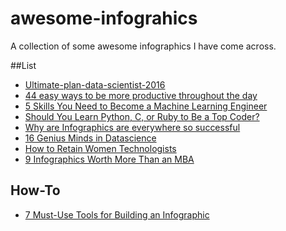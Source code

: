# awesome-infograhics
A collection of some awesome infographics I have come across. 

##List
* [Ultimate-plan-data-scientist-2016](http://i1.wp.com/www.analyticsvidhya.com/wp-content/uploads/2016/01/final-infographics.jpg)
* [44 easy ways to be more productive throughout the day](http://www.businessinsider.in/44-easy-ways-to-be-more-productive-throughout-the-day/articleshow/52000493.cms#)
* [5 Skills You Need to Become a Machine Learning Engineer](http://1onjea25cyhx3uvxgs4vu325.wpengine.netdna-cdn.com/wp-content/uploads/2016/04/ML-Graph.png)
* [Should You Learn Python, C, or Ruby to Be a Top Coder?](https://cdn-images-1.medium.com/max/800/1*quav9467xRY3zFHQ9BhVDA.jpeg)
* [Why are Infographics are everywhere so successful](http://neomam.com/interactive/13reasons/)
* [16 Genius Minds in Datascience](http://www.analyticsvidhya.com/wp-content/uploads/2016/05/genius_mind_datascience.jpg)
* [How to Retain Women Technologists](http://anitaborg.org/insights-tools/infographics/how-to-retain-women-technologists/)
* [9 Infographics Worth More Than an MBA](https://www.inc.com/geoffrey-james/9-cool-infographics-worth-more-than-an-mba.html)

## How-To
* [7 Must-Use Tools for Building an Infographic ](https://www.entrepreneur.com/article/253092)

